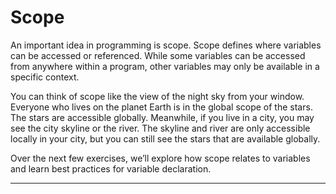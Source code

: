 # Scope
An important idea in programming is scope. Scope defines where variables can be accessed or referenced. While some variables can be accessed from anywhere within a program, other variables may only be available in a specific context.

You can think of scope like the view of the night sky from your window. Everyone who lives on the planet Earth is in the global scope of the stars. The stars are accessible globally. Meanwhile, if you live in a city, you may see the city skyline or the river. The skyline and river are only accessible locally in your city, but you can still see the stars that are available globally.

Over the next few exercises, we’ll explore how scope relates to variables and learn best practices for variable declaration.

***